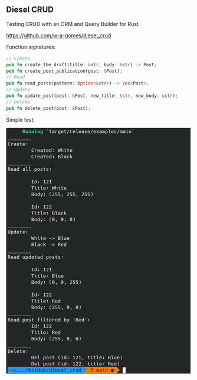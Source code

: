 ## Diesel CRUD

Testing CRUD with an ORM and Query Builder for Rust

https://github.com/w-a-gomes/diesel_crud

Function signatures:
```rust
// Create
pub fn create_the_draft(title: &str, body: &str) -> Post;
pub fn create_post_publication(post: &Post);
// Read
pub fn read_posts(pattern: Option<&str>) -> Vec<Post>;
// Update
pub fn update_post(post: &Post, new_title: &str, new_body: &str);
// Delete
pub fn delete_post(post: &Post);

```
Simple test:

![Image](data/screenshot_01.png "screenshot")
